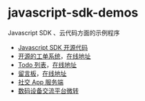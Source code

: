 javascript-sdk-demos
====================
Javascript SDK 、云代码方面的示例程序

* [Javascript SDK 开源代码](https://github.com/avoscloud/javascript-sdk)
* [开源的工单系统](https://github.com/avoscloud/ticket-app)，[在线地址](https://ticket.avosapps.com)
* [Todo 列表](https://github.com/avoscloud/todo)，[在线地址](https://todolist.avosapps.com)
* [留言板](https://github.com/killme2008/cloudcode-test)，[在线地址](https://myapp.avosapps.com)
* [社交 App 服务端](https://github.com/avoscloud/AdventureCloud)
* [数码设备交流平台微转](https://github.com/avoscloud/VZ_Server)
